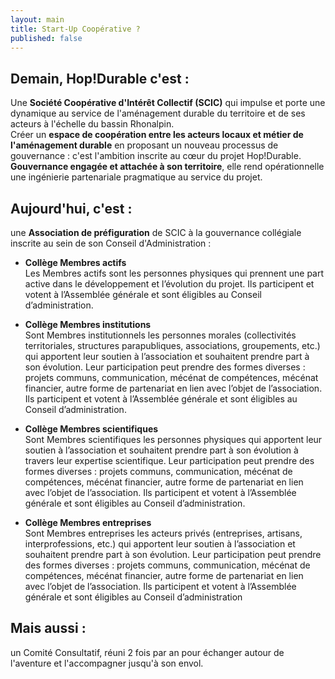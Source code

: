 ```yaml
---
layout: main
title: Start-Up Coopérative ?
published: false
---
```


## Demain, Hop!Durable c'est :

Une **Société Coopérative d'Intérêt Collectif (SCIC)** qui impulse et porte une dynamique au service de l'aménagement durable du territoire et de ses acteurs à l'échelle du bassin Rhonalpin.  
Créer un **espace de coopération entre les acteurs locaux et métier de l'aménagement durable** en proposant un nouveau processus de gouvernance : c'est l'ambition inscrite au cœur du projet Hop!Durable. **Gouvernance engagée et attachée à son territoire**, elle rend opérationnelle une ingénierie partenariale pragmatique au service du projet.


## Aujourd'hui, c'est :
une **Association de préfiguration** de SCIC à la gouvernance collégiale inscrite au sein de son Conseil d'Administration :

- **Collège Membres actifs**  
Les Membres actifs sont les personnes physiques qui prennent une part active dans le développement et l’évolution du projet. Ils participent et votent à l’Assemblée générale et sont éligibles au Conseil d’administration.

- **Collège Membres institutions**  
Sont Membres institutionnels les personnes morales (collectivités territoriales, structures parapubliques, associations, groupements, etc.) qui apportent leur soutien à l’association et souhaitent prendre part à son évolution. Leur participation peut prendre des formes diverses : projets communs, communication, mécénat de compétences, mécénat financier, autre forme de partenariat en lien avec l’objet de l’association. Ils participent et votent à l’Assemblée générale et sont éligibles au Conseil d’administration.

- **Collège Membres scientifiques**  
Sont Membres scientifiques les personnes physiques qui apportent leur soutien à l’association et souhaitent prendre part à son évolution à travers leur expertise scientifique. Leur participation peut prendre des formes diverses : projets communs, communication, mécénat de compétences, mécénat financier, autre forme de partenariat en lien avec l’objet de l’association. Ils participent et votent à l’Assemblée générale et sont éligibles au Conseil d’administration.

- **Collège Membres entreprises**  
Sont Membres entreprises les acteurs privés (entreprises, artisans, interprofessions, etc.) qui apportent leur soutien à l’association et souhaitent prendre part à son évolution. Leur participation peut prendre des formes diverses : projets communs, communication, mécénat de compétences, mécénat financier, autre forme de partenariat en lien avec l’objet de l’association. Ils participent et votent à l’Assemblée générale et sont éligibles au Conseil d’administration


## Mais aussi :  
un Comité Consultatif, réuni 2 fois par an pour échanger autour de l'aventure et l'accompagner jusqu'à son envol.

